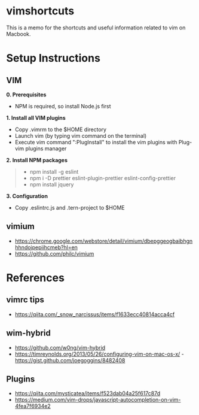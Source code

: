 # vimshortcuts
This is a memo for the shortcuts and useful information related to vim on Macbook.

# Setup Instructions
## VIM
**0. Prerequisites**
- NPM is required, so install Node.js first

**1. Install all VIM plugins**
- Copy .vimrm to the $HOME directory
- Launch vim (by typing vim command on the terminal)
- Execute vim command ":PlugInstall" to install the vim plugins with Plug-vim plugins manager

**2. Install NPM packages**
> - npm install -g eslint
> - npm i -D prettier eslint-plugin-prettier eslint-config-prettier
> - npm install jquery

**3. Configuration**
- Copy .eslintrc.js and .tern-project to $HOME

## vimium
- https://chrome.google.com/webstore/detail/vimium/dbepggeogbaibhgnhhndojpepiihcmeb?hl=en
- https://github.com/philc/vimium

# References
## vimrc tips
- https://qiita.com/_snow_narcissus/items/f1633ecc40814acca4cf
## wim-hybrid
- https://github.com/w0ng/vim-hybrid
- https://timreynolds.org/2013/05/26/configuring-vim-on-mac-os-x/
-https://gist.github.com/joegoggins/8482408

## Plugins
- https://qiita.com/mysticatea/items/f523dab04a25f617c87d
- https://medium.com/vim-drops/javascript-autocompletion-on-vim-4fea7f6934e2
